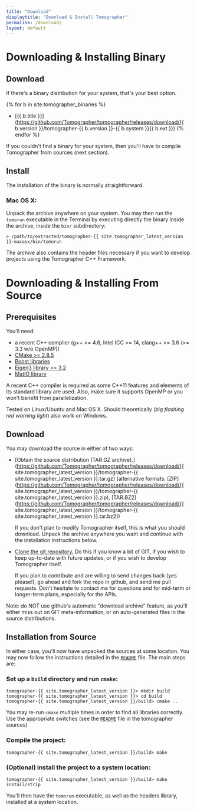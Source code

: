 ```yaml
---
title: "Download"
displaytitle: "Download & Install Tomographer"
permalink: /download/
layout: default
---
```



Downloading & Installing Binary
===============================

Download
--------

If there's a binary distribution for your system, that's your best option.

{% for b in site.tomographer_binaries %}
- [{{ b.title }}](https://github.com/Tomographer/tomographer/releases/download/{{ b.version }}/tomographer-{{ b.version }}-{{ b.system }}{{ b.ext }})
{% endfor %}

If you couldn't find a binary for your system, then you'll have to compile Tomographer
from sources (next section).

Install
-------

The installation of the binary is normally straightforward.

### Mac OS X:
Unpack the archive anywhere on your system. You may then run the `tomorun`
executable in the Terminal by executing directly the binary inside the archive, inside the
`bin/` subdirectory:

    > /path/to/extracted/tomographer-{{ site.tomographer_latest_version }}-macosx/bin/tomorun

The archive also contains the header files necessary if you want to develop projects using
the Tomographer C++ Framework.


Downloading & Installing From Source
====================================

Prerequisites
-------------

You'll need:

- a recent C++ compiler (g++ >= 4.6, Intel ICC >= 14, clang++ >= 3.6 (>= 3.3 w/o
  OpenMP))
- [CMake >= 2.8.5](http://www.cmake.org/)
- [Boost libraries](http://www.boost.org/)
- [Eigen3 library >= 3.2](http://eigen.tuxfamily.org/)
- [MatIO library](https://sourceforge.net/projects/matio/)

A recent C++ compiler is required as some C++11 features and elements of its
standard library are used. Also, make sure it supports OpenMP or you won't
benefit from parallelization.

Tested on Linux/Ubuntu and Mac OS X. Should theoretically (*big flashing red
warning light*) also work on Windows.



Download
--------

You may download the source in either of two ways:

- [Obtain the source distribution (TAR.GZ archive).](https://github.com/Tomographer/tomographer/releases/download/{{ site.tomographer_latest_version }}/tomographer-{{ site.tomographer_latest_version }}.tar.gz)
  (alternative formats: [ZIP](https://github.com/Tomographer/tomographer/releases/download/{{ site.tomographer_latest_version }}/tomographer-{{ site.tomographer_latest_version }}.zip), [TAR.BZ2](https://github.com/Tomographer/tomographer/releases/download/{{ site.tomographer_latest_version }}/tomographer-{{ site.tomographer_latest_version }}.tar.bz2))

  If you don't plan to modify Tomographer itself, this is what you should download. Unpack
  the archive anywhere you want and continue with the installation instructions below.

- [Clone the git repository.](https://github.com/Tomographer/tomographer) Do this if you
  know a bit of GIT, if you wish to keep up-to-date with future updates, or if you wish to
  develop Tomographer itself.

  If you plan to contribute and are willing to send changes back (yes please!), go ahead
  and fork the repo in github, and send me pull requests.  Don't hesitate to contact me
  for questions and for mid-term or longer-term plans, especially for the APIs.

Note: do NOT use github's automatic "download archive" feature, as you'll either miss out
on GIT meta-information, or on auto-generated files in the source distributions.

Installation from Source
------------------------

In either case, you'll now have unpacked the sources at some location. You may now follow
the instructions detailed in the
[`README`]({{site.github_blob_baseurl}}{{site.tomographer_latest_version}}/README.md)
file. The main steps are:

### Set up a `build` directory and run `cmake`:

    tomographer-{{ site.tomographer_latest_version }}> mkdir build
    tomographer-{{ site.tomographer_latest_version }}> cd build
    tomographer-{{ site.tomographer_latest_version }}/build> cmake ..

  You may re-run `cmake` multiple times in order to find all libraries correctly. Use the
  appropriate switches (see the
  [`README`]({{site.github_blob_baseurl}}{{site.tomographer_latest_version}}/README.md)
  file in the tomographer sources)

### Compile the project:

    tomographer-{{ site.tomographer_latest_version }}/build> make

### (Optional) install the project to a system location:

    tomographer-{{ site.tomographer_latest_version }}/build> make install/strip

You'll then have the `tomorun` executable, as well as the headers library, installed at a
system location.

